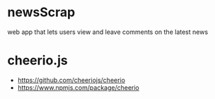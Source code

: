 # newsScrap
 web app that lets users view and leave comments on the latest news

# cheerio.js
* https://github.com/cheeriojs/cheerio
* https://www.npmjs.com/package/cheerio
